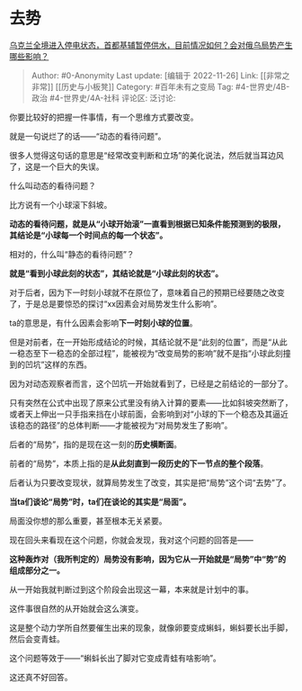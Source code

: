# 去势
[乌克兰全境进入停电状态，首都基辅暂停供水，目前情况如何？会对俄乌局势产生哪些影响？](https://www.zhihu.com/question/568533689/answer/2775377528)

> Author: #0-Anonymity
> Last update: [编辑于 2022-11-26]
> Link: [[非常之非常]] [[历史与小板凳]]
> Category: #百年未有之变局
> Tag: #4-世界史/4B-政治 #4-世界史/4A-社科
> 评论区:
> 泛讨论:

你要比较好的把握一件事情，有一个思维方式要改变。

就是一句说烂了的话——“动态的看待问题”。

很多人觉得这句话的意思是“经常改变判断和立场”的美化说法，然后就当耳边风了，这是一个巨大的失误。

什么叫动态的看待问题？

比方说有一个小球滚下斜坡。

**动态的看待问题，就是从“小球开始滚”一直看到根据已知条件能预测到的极限，其结论是“小球每一个时间点的每一个状态”。**

相对的，什么叫“静态的看待问题”？

**就是“看到小球此刻的状态”，其结论就是“小球此刻的状态”。**

对于后者，因为下一时刻小球就不在原位了，意味着自己的预期已经要随之改变了，于是总是要惊恐的探讨“xx因素会对局势发生什么影响”。

ta的意思是，有什么因素会影响**下一时刻小球的位置**。

但是对前者，在一开始形成结论的时候，其结论就不是“此刻的位置”，而是“从此一稳态至下一稳态的全部过程”，能被视为“改变局势的影响”就不是指“小球此刻撞到的凹坑”这样的东西。

因为对动态观察者而言，这个凹坑一开始就看到了，已经是之前结论的一部分了。

只有突然在公式中出现了原来公式里没有纳入计算的要素——比如斜坡突然断了，或者天上伸出一只手指来挡在小球前面，会影响到对“小球的下一个稳态及其逼近该稳态的路径”的总体判断——才能被视为“对局势发生了影响”。

后者的“局势”，指的是现在这一刻的**历史横断面**。

前者的“局势”，本质上指的是**从此刻直到一段历史的下一节点的整个段落**。

后者认为只要改变现状，就算局势发生了改变，其实是把“局势”这个词“去势”了。

**当ta们谈论“局势”时，ta们在谈论的其实是“局面”。**

局面没你想的那么重要，甚至根本无关紧要。

现在回头来看现在这个问题，你就会发现，我对这个问题的回答是——

**这种轰炸对（我所判定的）局势没有影响，因为它从一开始就是“局势”中“势”的组成部分之一。**

从一开始我就判断过到这个阶段会出现这一幕，本来就是计划中的事。

这件事很自然的从开始就会这么演变。

这是整个动力学所自然要催生出来的现象，就像卵要变成蝌蚪，蝌蚪要长出手脚，然后会变青蛙。

这个问题等效于——“蝌蚪长出了脚对它变成青蛙有啥影响”。

这还真不好回答。
